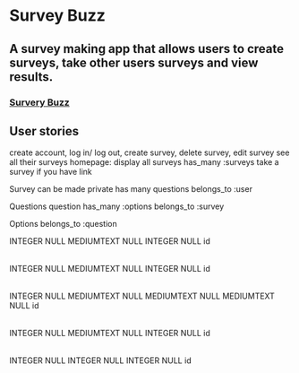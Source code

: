 Survey Buzz
===========
<h2>A survey making app that allows users to create surveys, take other users surveys and view results.</h2>
<h3> <a href="http://surveybuzz.herokuapp.com">Survery Buzz</a></h3>



<h2>User stories</h2>
create account, log in/ log out, create survey, delete survey, edit survey
see all their surveys
homepage: display all surveys
  has_many :surveys
  take a survey if you have link

Survey
  can be made private
  has many questions
  belongs_to :user
  
Questions
  question
  has_many :options
  belongs_to :survey
  
Options
  belongs_to :question

  <?xml version="1.0" encoding="utf-8" ?>
<!-- SQL XML created by WWW SQL Designer, http://code.google.com/p/wwwsqldesigner/ -->
<!-- Active URL: https://socrates.devbootcamp.com/sql.html -->
<sql>
<datatypes db="mysql">
  <group label="Numeric" color="rgb(238,238,170)">
    <type label="Integer" length="0" sql="INTEGER" re="INT" quote=""/>
    <type label="Decimal" length="1" sql="DECIMAL" re="DEC" quote=""/>
    <type label="Single precision" length="0" sql="FLOAT" quote=""/>
    <type label="Double precision" length="0" sql="DOUBLE" re="DOUBLE" quote=""/>
  </group>

  <group label="Character" color="rgb(255,200,200)">
    <type label="Char" length="1" sql="CHAR" quote="'"/>
    <type label="Varchar" length="1" sql="VARCHAR" quote="'"/>
    <type label="Text" length="0" sql="MEDIUMTEXT" re="TEXT" quote="'"/>
    <type label="Binary" length="1" sql="BINARY" quote="'"/>
    <type label="Varbinary" length="1" sql="VARBINARY" quote="'"/>
    <type label="BLOB" length="0" sql="BLOB" re="BLOB" quote="'"/>
  </group>

  <group label="Date &amp; Time" color="rgb(200,255,200)">
    <type label="Date" length="0" sql="DATE" quote="'"/>
    <type label="Time" length="0" sql="TIME" quote="'"/>
    <type label="Datetime" length="0" sql="DATETIME" quote="'"/>
    <type label="Year" length="0" sql="YEAR" quote=""/>
    <type label="Timestamp" length="0" sql="TIMESTAMP" quote="'"/>
  </group>

  <group label="Miscellaneous" color="rgb(200,200,255)">
    <type label="ENUM" length="1" sql="ENUM" quote=""/>
    <type label="SET" length="1" sql="SET" quote=""/>
    <type label="Bit" length="0" sql="bit" quote=""/>
  </group>
</datatypes><table x="78" y="65" name="surveys">
<row name="id" null="1" autoincrement="1">
<datatype>INTEGER</datatype>
<default>NULL</default></row>
<row name="title" null="1" autoincrement="0">
<datatype>MEDIUMTEXT</datatype>
<default>NULL</default></row>
<row name="user_id" null="1" autoincrement="0">
<datatype>INTEGER</datatype>
<default>NULL</default><relation table="users" row="id" />
</row>
<key type="PRIMARY" name="">
<part>id</part>
</key>
</table>
<table x="103" y="198" name="questions">
<row name="id" null="1" autoincrement="1">
<datatype>INTEGER</datatype>
<default>NULL</default></row>
<row name="question" null="1" autoincrement="0">
<datatype>MEDIUMTEXT</datatype>
<default>NULL</default></row>
<row name="survey_id" null="1" autoincrement="0">
<datatype>INTEGER</datatype>
<default>NULL</default><relation table="surveys" row="id" />
</row>
<key type="PRIMARY" name="">
<part>id</part>
</key>
</table>
<table x="283" y="48" name="users">
<row name="id" null="1" autoincrement="1">
<datatype>INTEGER</datatype>
<default>NULL</default></row>
<row name="name" null="1" autoincrement="0">
<datatype>MEDIUMTEXT</datatype>
<default>NULL</default></row>
<row name="password_hash" null="1" autoincrement="0">
<datatype>MEDIUMTEXT</datatype>
<default>NULL</default></row>
<row name="email" null="1" autoincrement="0">
<datatype>MEDIUMTEXT</datatype>
<default>NULL</default></row>
<key type="PRIMARY" name="">
<part>id</part>
</key>
</table>
<table x="473" y="213" name="options">
<row name="id" null="1" autoincrement="1">
<datatype>INTEGER</datatype>
<default>NULL</default></row>
<row name="option" null="1" autoincrement="0">
<datatype>MEDIUMTEXT</datatype>
<default>NULL</default></row>
<row name="question_id" null="1" autoincrement="0">
<datatype>INTEGER</datatype>
<default>NULL</default><relation table="questions" row="id" />
</row>
<key type="PRIMARY" name="">
<part>id</part>
</key>
</table>
<table x="483" y="49" name="results">
<row name="id" null="1" autoincrement="1">
<datatype>INTEGER</datatype>
<default>NULL</default></row>
<row name="user_id" null="1" autoincrement="0">
<datatype>INTEGER</datatype>
<default>NULL</default><relation table="users" row="id" />
</row>
<row name="option_id" null="1" autoincrement="0">
<datatype>INTEGER</datatype>
<default>NULL</default><relation table="options" row="id" />
</row>
<key type="PRIMARY" name="">
<part>id</part>
</key>
</table>
</sql>

  
  
